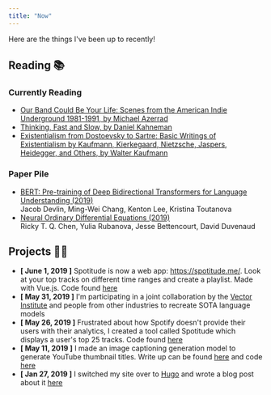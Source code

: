 ```yaml
---
title: "Now"
---
```


Here are the things I've been up to recently!

## Reading 📚

### Currently Reading
* [Our Band Could Be Your Life: Scenes from the American Indie Underground 1981-1991, by Michael Azerrad](https://www.amazon.com/dp/0316787531/ref=cm_sw_em_r_mt_dp_U_JkHyCbX5MYAPG)
* [Thinking, Fast and Slow, by Daniel Kahneman](https://www.amazon.com/dp/0374533555/ref=cm_sw_em_r_mt_dp_U_siHyCbTJAZ0YB)
* [Existentialism from Dostoevsky to Sartre: Basic Writings of Existentialism by Kaufmann, Kierkegaard, Nietzsche, Jaspers, Heidegger, and Others, by Walter Kaufmann](https://www.amazon.ca/dp/0452009308/ref=cm_sw_r_tw_dp_U_x_T8HcDb2FG350Y)

### Paper Pile
* [BERT: Pre-training of Deep Bidirectional Transformers for Language Understanding (2019)](https://arxiv.org/abs/1810.04805)
  <br> Jacob Devlin, Ming-Wei Chang, Kenton Lee, Kristina Toutanova
* [Neural Ordinary Differential Equations (2019)](https://arxiv.org/abs/1806.07366)
  <br> Ricky T. Q. Chen, Yulia Rubanova, Jesse Bettencourt, David Duvenaud

## Projects 👨‍💻

* **[ June 1, 2019 ]** Spotitude is now a web app: https://spotitude.me/. Look at your top tracks on different time ranges and create a playlist. Made with Vue.js. Code found [here](https://github.com/dtcrout/spotitude-webapp)
* **[ May 31, 2019 ]** I'm participating in a joint collaboration by the [Vector Institute](https://vectorinstitute.ai/) and people from other industries to recreate SOTA language models
* **[ May 26, 2019 ]** Frustrated about how Spotify doesn't provide their users with their analytics, I created a tool called Spotitude which displays a user's top 25 tracks. Code found [here](https://github.com/dtcrout/spotitude)
* **[ May 11, 2019 ]** I made an image captioning generation model to generate YouTube thumbnail titles. Write up can be found [here](/post/generating-youtube-titles-using-image-captioning/) and code [here](https://github.com/dtcrout/yt-title-generator)
* **[ Jan 27, 2019 ]** I switched my site over to [Hugo](https://gohugo.io/) and wrote a blog post about it [here](/post/building-a-site-using-hugo)
